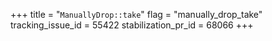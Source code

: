 +++
title = "`ManuallyDrop::take`"
flag = "manually_drop_take"
tracking_issue_id = 55422
stabilization_pr_id = 68066
+++
